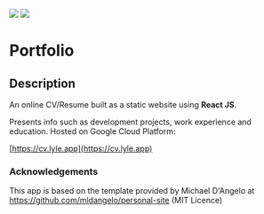 ![](https://github.com/Lylio/image-repo/blob/master/logos/react.png?raw=true)
![](https://github.com/Lylio/image-repo/blob/master/logos/gcp.png?raw=true)
# Portfolio

## Description
An online CV/Resume built as a static website using <b>React JS</b>. 

Presents info such as development projects, work experience and education. Hosted on Google Cloud Platform:

[https://cv.lyle.app](https://cv.lyle.app)

### Acknowledgements

This app is based on the template provided by Michael D'Angelo at https://github.com/mldangelo/personal-site (MIT Licence)

